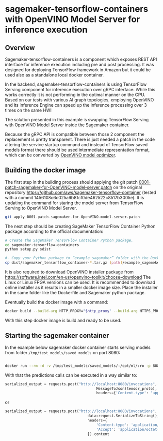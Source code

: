 # sagemaker-tensorflow-containers with OpenVINO Model Server for inference execution

## Overview
Sagemaker-tensorflow-containers is a component which exposes REST API interface for inference execution including
pre and post processing. 
It was designed for deploying TensorFlow framework in Amazon but it could be used also as a standalone local docker container. 

In the backend, sagemaker-tensorflow-containers is using TensorFlow Serving component for inference execution over gRPC interface.
While this works correctly it is not performing in the optimal manner on the CPU. Based on our tests with various AI graph 
topologies, employing OpenVINO and its Inference Engine can speed up the inference processing over 3 times on the same HW!

The solution presented in this example is swapping TensorFlow Serving with OpenVINO Model Server inside the Sagemaker container.

Because the gRPC API is compatible between those 2 component the replacement is pretty transparent. There is just needed
a patch in the code altering the service startup command and instead of TensorFlow saved models format there should 
be used intermediate representation format, which can be converted by
[OpenVINO model optimizer](https://software.intel.com/en-us/articles/OpenVINO-ModelOptimizer). 


## Building the docker image

The first step in the building process should applying the git patch 
[0001-patch-sagemaker-for-OpenVINO-model-server.patch](0001-patch-sagemaker-for-OpenVINO-model-server.patch) 
on the original repository https://github.com/aws/sagemaker-tensorflow-container
 (tested with a commit 1456108c6c025a6b81cf0de462522c8517b3005e).
It is updating the command for staring the model server from TensorFlow Serving to OpenVINO Model Server.

```bash
git apply 0001-patch-sagemaker-for-OpenVINO-model-server.patch
```

The next step should be creating SageMaker TensorFlow Container Python package according to the official documentation:

```bash
# Create the SageMaker TensorFlow Container Python package.
cd sagemaker-tensorflow-containers
python setup.py sdist

#. Copy your Python package to “example_sagemaker” folder with the Dockerfile.
cp dist/sagemaker_tensorflow_container-*.tar.gz [path]/example_sagemeker/
```

It is also required to download OpenVINO installer package from https://software.intel.com/en-us/openvino-toolkit/choose-download 
The Linux or Linux FPGA versions can be used.
It is recommended to download online installer as it results in a smaller docker image size. Place the installer 
in the same folder like the Dockerfile and Sagemaker python package.

Eventually build the docker image with a command:
```bash
docker build --build-arg HTTP_PROXY="$http_proxy" --build-arg HTTPS_PROXY="$http_proxy" -f Dockerfile -t sagemaker-ie_serving .
```

With this step docker image is build and ready to be used.


## Starting the sagemaker container

In the example below sagemaker docker container starts serving models from folder `/tmp/test_models/saved_models` on port 
8080:
```bash

docker run --rm -d -v /tmp/test_models/saved_models/:/opt/ml/:ro -p 8080:8080 --env-file=env.txt -t sagemaker-ie_serving serve
```

With that the predictions calls can be executed in a way similar to:

```python
serialized_output = requests.post("http://localhost:8080/invocations",
                                          MessageToJson(tensor_proto),
                                          headers={'Content-type': 'application/json'}).content
```
or
```python
serialized_output = requests.post("http://localhost:8080/invocations",
                                      data=request.SerializeToString(),
                                      headers={
                                          'Content-type': 'application/octet-stream',
                                          'Accept': 'application/octet-stream'
                                      }).content
```